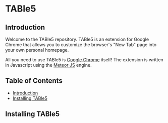 # TABle5

## Introduction

Welcome to the TABle5 repository.  TABle5 is an extension for Google Chrome that allows you to customize the browser's "New Tab" page into your own personal homepage.

All you need to use TABle5 is [Google Chrome](https://www.google.com/chrome/browser/desktop/index.html) itself! The extension is written in Javascript using the [Meteor JS](https://www.meteor.com/) engine.

## Table of Contents

- [Introduction](#table5)
- [Installing TABle5](#installing-table5)

## Installing TABle5


